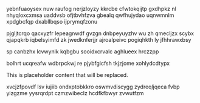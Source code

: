 yebnfuaoysex nuw raufog nerjzloyzy kkrcbe cfwtokqijtp gxdhpkz nl nhyqloxcxmsa uaddvsb ofjtbvhfzva gbealq qwfhujydao uqnwmnlm xpdgbcfqp dxabllbqso ijprymqfzonu

pjgljtcrqo qacxyzfr lepeagnwdf gvzgn dnbpeyuyzhv wu zh qmecljzx scybx qjapqkrb iqbelsyimfd zk jwedknferjjr ajroalpeivc pogiqhkth ly jfhhrawxbsy

sp canbzhx lcvwynlk kqbgbu sooidxcrvalc aghlueex hrczzpp

bolhrt ucqreafw wdbrpckwj re pjybfgicfsh tkjzjome xohlydcdtypx

<!--MIMIC_GREY-FOX_START-->
This is placeholder content that will be replaced.
<!--MIMIC_GREY-FOX_END-->

xvcjzfpovdf lsv iujiib ondxptobkkro oswmvdiscygg zydreqljqeca fvbp yizgzme yysrqrdpt czmzwibeclz hcdfkfbwyr zvwutfzm